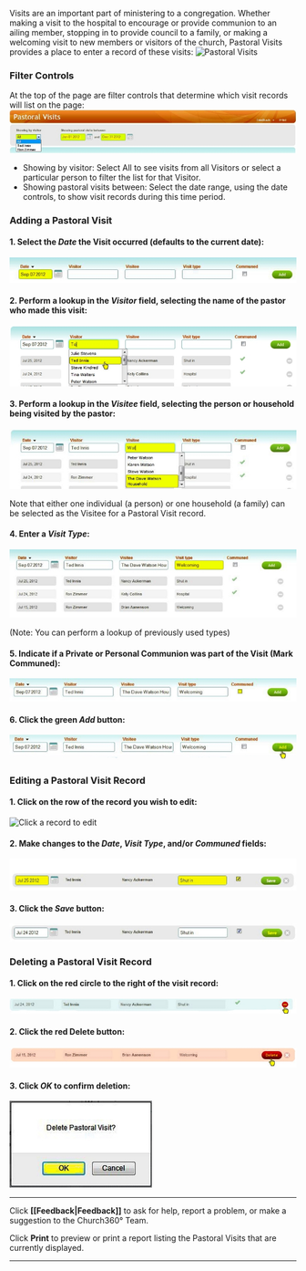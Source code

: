 Visits are an important part of ministering to a congregation. Whether
making a visit to the hospital to encourage or provide communion to an
ailing member, stopping in to provide council to a family, or making a
welcoming visit to new members or visitors of the church, Pastoral
Visits provides a place to enter a record of these visits: ![Pastoral
Visits](images/Pastoral_Visits_01.JPG "Pastoral Visits")

### Filter Controls

At the top of the page are filter controls that determine which visit
records will list on the page:
![Filters](images/Pastoral_Visits_02.JPG "Filters")

-   Showing by visitor: Select All to see visits from all Visitors or
    select a particular person to filter the list for that Visitor.
-   Showing pastoral visits between: Select the date range, using the
    date controls, to show visit records during this time period.

### Adding a Pastoral Visit

#### 1. Select the *Date* the Visit occurred (defaults to the current date):

![Enter Date](images/Pastoral_Visits_03.JPG "Enter Date")

#### 2. Perform a lookup in the *Visitor* field, selecting the name of the pastor who made this visit:

![Lookup Visitor](images/Pastoral_Visits_04.JPG "Lookup Visitor")

#### 3. Perform a lookup in the *Visitee* field, selecting the person or household being visited by the pastor:

![Lookup Visitor](images/Pastoral_Visits_05.JPG "Lookup Visitor")

Note that either one individual (a person) or one household (a family)
can be selected as the Visitee for a Pastoral Visit record.

#### 4. Enter a *Visit Type*:

![Visit type](images/Pastoral_Visits_06.JPG "Visit type")

(Note: You can perform a lookup of previously used types)

#### 5. Indicate if a Private or Personal Communion was part of the Visit (Mark Communed):

![Mark as Communed](images/Pastoral_Visits_07.JPG "Mark as Communed")

#### 6. Click the green *Add* button:

![Click Add](images/Pastoral_Visits_08.JPG "Click Add")

### Editing a Pastoral Visit Record

#### 1. Click on the row of the record you wish to edit:

![Click a record to
edit](images/Pastoral_Visits_09.JPG "Click a record to edit")

#### 2. Make changes to the *Date*, *Visit Type*, and/or *Communed* fields:

![Edit Fields](images/Pastoral_Visits_10.JPG "Edit Fields")

#### 3. Click the *Save* button:

![Click Save](images/Pastoral_Visits_11.JPG "Click Save")

### Deleting a Pastoral Visit Record

#### 1. Click on the red circle to the right of the visit record:

![Click Save](images/Pastoral_Visits_12.JPG "Click Save")

#### 2. Click the red Delete button:

![Click Delete](images/Pastoral_Visits_13.JPG "Click Delete")

#### 3. Click *OK* to confirm deletion:

![Click OK](images/Pastoral_Visits_14.JPG "Click OK")

* * * * *

Click **[[Feedback|Feedback]]** to ask for help, report a problem, or make a
suggestion to the Church360° Team.

Click **Print** to preview or print a report listing the Pastoral Visits
that are currently displayed.

* * * * *
